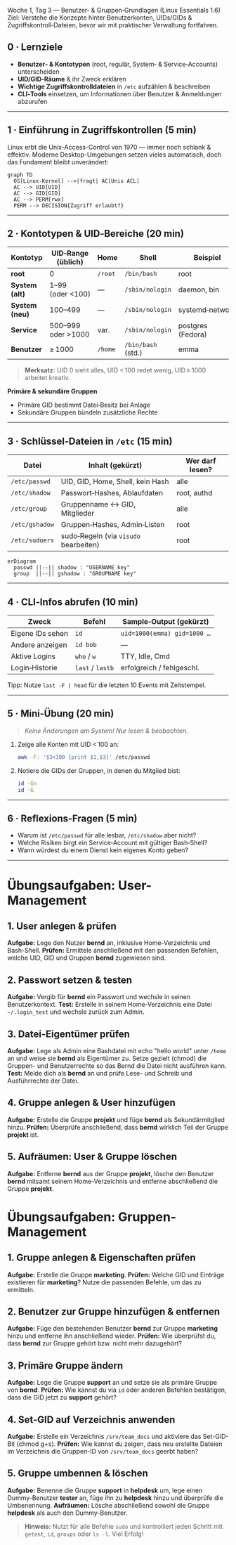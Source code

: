 Woche 1, Tag 3 — Benutzer‑ & Gruppen‑Grundlagen (Linux Essentials 1.6)
Ziel: Verstehe die Konzepte hinter Benutzerkonten, UIDs/GIDs & Zugriffskontroll‑Dateien, bevor wir mit praktischer Verwaltung fortfahren.

## 0 · Lernziele

* **Benutzer‑ & Kontotypen** (root, regulär, System‑ & Service‑Accounts) unterscheiden
* **UID/GID‑Räume** & ihr Zweck erklären
* **Wichtige Zugriffskontrolldateien** in `/etc` aufzählen & beschreiben
* **CLI‑Tools** einsetzen, um Informationen über Benutzer & Anmeldungen abzurufen

---

## 1 · Einführung in Zugriffskontrollen (5 min)

Linux erbt die Unix-Access-Control von 1970 — immer noch schlank & effektiv. Moderne Desktop-Umgebungen setzen vieles automatisch, doch das Fundament bleibt unverändert:

```mermaid
graph TD
  OS[Linux‑Kernel] -->|fragt| AC[Unix ACL]
  AC --> UID[UID]
  AC --> GID[GID]
  AC --> PERM[rwx]
  PERM --> DECISION{Zugriff erlaubt?}
```

---

## 2 · Kontotypen & UID‑Bereiche (20 min)

| Kontotyp         | UID‑Range (üblich) | Home    | Shell              | Beispiel          |
| ---------------- | ------------------ | ------- | ------------------ | ----------------- |
| **root**         | 0                  | `/root` | `/bin/bash`        | root              |
| **System (alt)** | 1–99 (oder <100)   | —       | `/sbin/nologin`    | daemon, bin       |
| **System (neu)** | 100–499            | —       | `/sbin/nologin`    | systemd‑network   |
| **Service**      | 500–999 oder >1000 | var.    | `/sbin/nologin`    | postgres (Fedora) |
| **Benutzer**     | ≥ 1000             | `/home` | `/bin/bash` (std.) | emma              |

> **Merksatz:** UID 0 sieht alles, UID < 100 redet wenig, UID ≥ 1000 arbeitet kreativ.

**Primäre & sekundäre Gruppen**

* Primäre GID bestimmt Datei‑Besitz bei Anlage
* Sekundäre Gruppen bündeln zusätzliche Rechte

---

## 3 · Schlüssel‑Dateien in `/etc` (15 min)

| Datei          | Inhalt (gekürzt)                      | Wer darf lesen? |
| -------------- | ------------------------------------- | --------------- |
| `/etc/passwd`  | UID, GID, Home, Shell, kein Hash      | alle            |
| `/etc/shadow`  | Passwort‑Hashes, Ablaufdaten          | root, authd     |
| `/etc/group`   | Gruppenname ↔ GID, Mitglieder         | alle            |
| `/etc/gshadow` | Gruppen‑Hashes, Admin‑Listen          | root            |
| `/etc/sudoers` | sudo‑Regeln (via `visudo` bearbeiten) | root            |

```mermaid
erDiagram
  passwd ||--|| shadow : "USERNAME key"
  group  ||--|| gshadow : "GROUPNAME key"
```

---

## 4 · CLI‑Infos abrufen (10 min)

| Zweck            | Befehl           | Sample‑Output (gekürzt)     |
| ---------------- | ---------------- | --------------------------- |
| Eigene IDs sehen | `id`             | `uid=1000(emma) gid=1000 …` |
| Andere anzeigen  | `id bob`         | —                           |
| Aktive Logins    | `who` / `w`      | TTY, Idle, Cmd              |
| Login‑Historie   | `last` / `lastb` | erfolgreich / fehlgeschl.   |

Tipp: Nutze `last -F | head` für die letzten 10 Events mit Zeitstempel.

---

## 5 · Mini‑Übung (20 min)

> *Keine Änderungen am System! Nur lesen & beobachten.*

1. Zeige alle Konten mit UID < 100 an:

   ```bash
   awk -F: '$3<100 {print $1,$3}' /etc/passwd
   ```

2. Notiere die GIDs der Gruppen, in denen du Mitglied bist:

   ```bash
   id -Gn
   id -G
   ```

---

## 6 · Reflexions‑Fragen (5 min)

* Warum ist `/etc/passwd` für alle lesbar, `/etc/shadow` aber nicht?
* Welche Risiken birgt ein Service‑Account mit gültiger Bash‑Shell?
* Wann würdest du einem Dienst kein eigenes Konto geben?

---

# Übungsaufgaben: User-Management

## 1. User anlegen & prüfen

**Aufgabe:** Lege den Nutzer **bernd** an, inklusive Home-Verzeichnis und Bash-Shell.
**Prüfen:** Ermittele anschließend mit den passenden Befehlen, welche UID, GID und Gruppen **bernd** zugewiesen sind.

## 2. Passwort setzen & testen

**Aufgabe:** Vergib für **bernd** ein Passwort und wechsle in seinen Benutzerkontext.
**Test:** Erstelle in seinem Home-Verzeichnis eine Datei `~/.login_test` und wechsle zurück zum Admin.

## 3. Datei-Eigentümer prüfen

**Aufgabe:** Lege als Admin eine Bashdatei mit echo "hello world" unter `/home` an und weise sie **bernd** als Eigentümer zu. Setze gezielt (chmod) die Gruppen- und Benutzerrechte so das Bernd die Datei nicht ausführen kann.
**Test:** Melde dich als **bernd** an und prüfe Lese- und Schreib und Ausführrechte der Datei.

## 4. Gruppe anlegen & User hinzufügen

**Aufgabe:** Erstelle die Gruppe **projekt** und füge **bernd** als Sekundärmitglied hinzu.
**Prüfen:** Überprüfe anschließend, dass **bernd** wirklich Teil der Gruppe **projekt** ist.

## 5. Aufräumen: User & Gruppe löschen

**Aufgabe:** Entferne **bernd** aus der Gruppe **projekt**, lösche den Benutzer **bernd** mitsamt seinem Home-Verzeichnis und entferne abschließend die Gruppe **projekt**.


# Übungsaufgaben: Gruppen-Management

## 1. Gruppe anlegen & Eigenschaften prüfen

**Aufgabe:** Erstelle die Gruppe **marketing**.
**Prüfen:** Welche GID und Einträge existieren für **marketing**? Nutze die passenden Befehle, um das zu ermitteln.

## 2. Benutzer zur Gruppe hinzufügen & entfernen

**Aufgabe:** Füge den bestehenden Benutzer **bernd** zur Gruppe **marketing** hinzu und entferne ihn anschließend wieder.
**Prüfen:** Wie überprüfst du, dass **bernd** zur Gruppe gehört bzw. nicht mehr dazugehört?

## 3. Primäre Gruppe ändern

**Aufgabe:** Lege die Gruppe **support** an und setze sie als primäre Gruppe von **bernd**.
**Prüfen:** Wie kannst du via `id` oder anderen Befehlen bestätigen, dass die GID jetzt zu **support** gehört?

## 4. Set-GID auf Verzeichnis anwenden

**Aufgabe:** Erstelle ein Verzeichnis `/srv/team_docs` und aktiviere das Set-GID-Bit (chmod g+s).
**Prüfen:** Wie kannst du zeigen, dass neu erstellte Dateien im Verzeichnis die Gruppen-ID von `/srv/team_docs` geerbt haben?

## 5. Gruppe umbennen & löschen

**Aufgabe:** Benenne die Gruppe **support** in **helpdesk** um, lege einen Dummy-Benutzer **tester** an, füge ihn zu **helpdesk** hinzu und überprüfe die Umbenennung.
**Aufräumen:** Lösche abschließend sowohl die Gruppe **helpdesk** als auch den Dummy-Benutzer.

> **Hinweis:** Nutzt für alle Befehle `sudo` und kontrolliert jeden Schritt mit `getent`, `id`, `groups` oder `ls -l`. Viel Erfolg!
